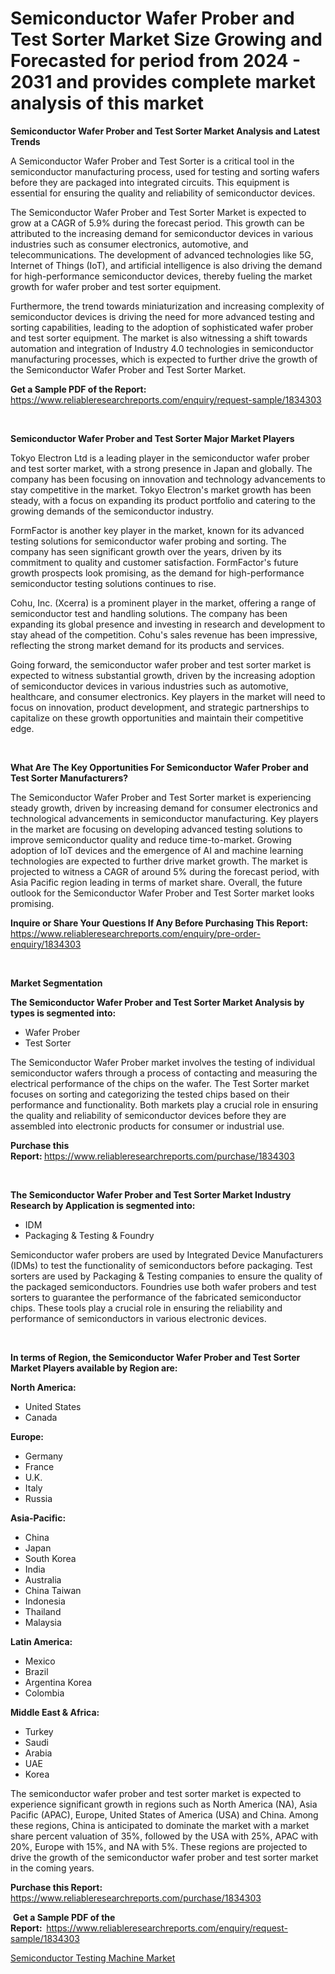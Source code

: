 <p><h1>Semiconductor Wafer Prober and Test Sorter Market Size Growing and Forecasted for period from 2024 - 2031 and provides complete market analysis of this market</h1></p><p><strong>Semiconductor Wafer Prober and Test Sorter Market Analysis and Latest Trends</strong></p>
<p><p>A Semiconductor Wafer Prober and Test Sorter is a critical tool in the semiconductor manufacturing process, used for testing and sorting wafers before they are packaged into integrated circuits. This equipment is essential for ensuring the quality and reliability of semiconductor devices.</p><p>The Semiconductor Wafer Prober and Test Sorter Market is expected to grow at a CAGR of 5.9% during the forecast period. This growth can be attributed to the increasing demand for semiconductor devices in various industries such as consumer electronics, automotive, and telecommunications. The development of advanced technologies like 5G, Internet of Things (IoT), and artificial intelligence is also driving the demand for high-performance semiconductor devices, thereby fueling the market growth for wafer prober and test sorter equipment.</p><p>Furthermore, the trend towards miniaturization and increasing complexity of semiconductor devices is driving the need for more advanced testing and sorting capabilities, leading to the adoption of sophisticated wafer prober and test sorter equipment. The market is also witnessing a shift towards automation and integration of Industry 4.0 technologies in semiconductor manufacturing processes, which is expected to further drive the growth of the Semiconductor Wafer Prober and Test Sorter Market.</p></p>
<p><strong>Get a Sample PDF of the Report:&nbsp;</strong> <a href="https://www.reliableresearchreports.com/enquiry/request-sample/1834303">https://www.reliableresearchreports.com/enquiry/request-sample/1834303</a></p>
<p>&nbsp;</p>
<p><strong>Semiconductor Wafer Prober and Test Sorter Major Market Players</strong></p>
<p><p>Tokyo Electron Ltd is a leading player in the semiconductor wafer prober and test sorter market, with a strong presence in Japan and globally. The company has been focusing on innovation and technology advancements to stay competitive in the market. Tokyo Electron's market growth has been steady, with a focus on expanding its product portfolio and catering to the growing demands of the semiconductor industry.</p><p>FormFactor is another key player in the market, known for its advanced testing solutions for semiconductor wafer probing and sorting. The company has seen significant growth over the years, driven by its commitment to quality and customer satisfaction. FormFactor's future growth prospects look promising, as the demand for high-performance semiconductor testing solutions continues to rise.</p><p>Cohu, Inc. (Xcerra) is a prominent player in the market, offering a range of semiconductor test and handling solutions. The company has been expanding its global presence and investing in research and development to stay ahead of the competition. Cohu's sales revenue has been impressive, reflecting the strong market demand for its products and services.</p><p>Going forward, the semiconductor wafer prober and test sorter market is expected to witness substantial growth, driven by the increasing adoption of semiconductor devices in various industries such as automotive, healthcare, and consumer electronics. Key players in the market will need to focus on innovation, product development, and strategic partnerships to capitalize on these growth opportunities and maintain their competitive edge.</p></p>
<p>&nbsp;</p>
<p><strong>What Are The Key Opportunities For Semiconductor Wafer Prober and Test Sorter Manufacturers?</strong></p>
<p><p>The Semiconductor Wafer Prober and Test Sorter market is experiencing steady growth, driven by increasing demand for consumer electronics and technological advancements in semiconductor manufacturing. Key players in the market are focusing on developing advanced testing solutions to improve semiconductor quality and reduce time-to-market. Growing adoption of IoT devices and the emergence of AI and machine learning technologies are expected to further drive market growth. The market is projected to witness a CAGR of around 5% during the forecast period, with Asia Pacific region leading in terms of market share. Overall, the future outlook for the Semiconductor Wafer Prober and Test Sorter market looks promising.</p></p>
<p><strong>Inquire or Share Your Questions If Any Before Purchasing This Report:</strong> <a href="https://www.reliableresearchreports.com/enquiry/pre-order-enquiry/1834303">https://www.reliableresearchreports.com/enquiry/pre-order-enquiry/1834303</a></p>
<p>&nbsp;</p>
<p><strong>Market Segmentation</strong></p>
<p><strong>The Semiconductor Wafer Prober and Test Sorter Market Analysis by types is segmented into:</strong></p>
<p><ul><li>Wafer Prober</li><li>Test Sorter</li></ul></p>
<p><p>The Semiconductor Wafer Prober market involves the testing of individual semiconductor wafers through a process of contacting and measuring the electrical performance of the chips on the wafer. The Test Sorter market focuses on sorting and categorizing the tested chips based on their performance and functionality. Both markets play a crucial role in ensuring the quality and reliability of semiconductor devices before they are assembled into electronic products for consumer or industrial use.</p></p>
<p><strong>Purchase this Report:&nbsp;</strong><a href="https://www.reliableresearchreports.com/purchase/1834303">https://www.reliableresearchreports.com/purchase/1834303</a></p>
<p>&nbsp;</p>
<p><strong>The Semiconductor Wafer Prober and Test Sorter Market Industry Research by Application is segmented into:</strong></p>
<p><ul><li>IDM</li><li>Packaging & Testing & Foundry</li></ul></p>
<p><p>Semiconductor wafer probers are used by Integrated Device Manufacturers (IDMs) to test the functionality of semiconductors before packaging. Test sorters are used by Packaging & Testing companies to ensure the quality of the packaged semiconductors. Foundries use both wafer probers and test sorters to guarantee the performance of the fabricated semiconductor chips. These tools play a crucial role in ensuring the reliability and performance of semiconductors in various electronic devices.</p></p>
<p>&nbsp;</p>
<p><strong>In terms of Region, the Semiconductor Wafer Prober and Test Sorter Market Players available by Region are:</strong></p>
<p>
    <p> <strong> North America: </strong>
        <ul>
            <li>United States</li>
            <li>Canada</li>
        </ul>
        </p> 
    <p> <strong> Europe: </strong>
        <ul>
            <li>Germany</li>
            <li>France</li>
            <li>U.K.</li>
            <li>Italy</li>
            <li>Russia</li>
        </ul>
        </p> 
    <p> <strong> Asia-Pacific: </strong>
        <ul>
            <li>China</li>
            <li>Japan</li>
            <li>South Korea</li>
            <li>India</li>
            <li>Australia</li>
            <li>China Taiwan</li>
            <li>Indonesia</li>
            <li>Thailand</li>
            <li>Malaysia</li>
        </ul>
        </p> 
    <p> <strong> Latin America: </strong>
        <ul>
            <li>Mexico</li>
            <li>Brazil</li>
            <li>Argentina Korea</li>
            <li>Colombia</li>
        </ul>
        </p> 
    <p> <strong> Middle East & Africa: </strong>
        <ul>
            <li>Turkey</li>
            <li>Saudi</li>
            <li>Arabia</li>
            <li>UAE</li>
            <li>Korea</li>
        </ul>
    </p>
    </p>
<p><p>The semiconductor wafer prober and test sorter market is expected to experience significant growth in regions such as North America (NA), Asia Pacific (APAC), Europe, United States of America (USA) and China. Among these regions, China is anticipated to dominate the market with a market share percent valuation of 35%, followed by the USA with 25%, APAC with 20%, Europe with 15%, and NA with 5%. These regions are projected to drive the growth of the semiconductor wafer prober and test sorter market in the coming years.</p></p>
<p><strong>Purchase this Report: </strong><a href="https://www.reliableresearchreports.com/purchase/1834303">https://www.reliableresearchreports.com/purchase/1834303</a></p>
<p>&nbsp;<strong>Get a Sample PDF of the Report:&nbsp;&nbsp;</strong><a href="https://www.reliableresearchreports.com/enquiry/request-sample/1834303">https://www.reliableresearchreports.com/enquiry/request-sample/1834303</a></p>
<p><strong></strong></p>
<p><p><a href="https://github.com/RichRobinson5/Market-Research-Report-List-4/blob/main/semiconductor-testing-machine-market.md">Semiconductor Testing Machine Market</a></p></p>